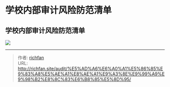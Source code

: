 # 学校内部审计风险防范清单

## 学校内部审计风险防范清单

![](https://img.richfan.site/audit/学校内部审计风险防范清单.png)

---

> 作者: [richfan](https://richfan.site/)  
> URL: http://richfan.site/audit/%E5%AD%A6%E6%A0%A1%E5%86%85%E9%83%A8%E5%AE%A1%E8%AE%A1%E9%A3%8E%E9%99%A9%E9%98%B2%E8%8C%83%E6%B8%85%E5%8D%95/  

